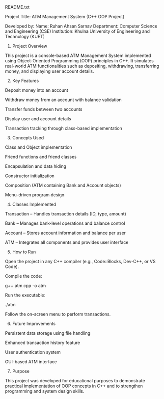 README.txt

Project Title: ATM Management System (C++ OOP Project)

Developed by:
Name: Ruhan Ahsan Sarnav
Department: Computer Science and Engineering (CSE)
Institution: Khulna University of Engineering and Technology (KUET)

1. Project Overview

This project is a console-based ATM Management System implemented using Object-Oriented Programming (OOP) principles in C++.
It simulates real-world ATM functionalities such as depositing, withdrawing, transferring money, and displaying user account details.

2. Key Features

Deposit money into an account

Withdraw money from an account with balance validation

Transfer funds between two accounts

Display user and account details

Transaction tracking through class-based implementation

3. Concepts Used

Class and Object implementation

Friend functions and friend classes

Encapsulation and data hiding

Constructor initialization

Composition (ATM containing Bank and Account objects)

Menu-driven program design

4. Classes Implemented

Transaction – Handles transaction details (ID, type, amount)

Bank – Manages bank-level operations and balance control

Account – Stores account information and balance per user

ATM – Integrates all components and provides user interface

5. How to Run

Open the project in any C++ compiler (e.g., Code::Blocks, Dev-C++, or VS Code).

Compile the code:

g++ atm.cpp -o atm


Run the executable:

./atm


Follow the on-screen menu to perform transactions.

6. Future Improvements

Persistent data storage using file handling

Enhanced transaction history feature

User authentication system

GUI-based ATM interface

7. Purpose

This project was developed for educational purposes to demonstrate practical implementation of OOP concepts in C++ and to strengthen programming and system design skills.
